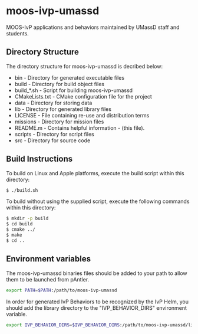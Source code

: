 # moos-ivp-umassd
MOOS-IvP applications and behaviors maintained by UMassD staff and students.

## Directory Structure
The directory structure for moos-ivp-umassd is decribed below:

  * bin              - Directory for generated executable files
  * build            - Directory for build object files
  * build_*.sh       - Script for building moos-ivp-umassd
  * CMakeLists.txt   - CMake configuration file for the project
  * data             - Directory for storing data
  * lib              - Directory for generated library files
  * LICENSE          - File containing re-use and distribution terms
  * missions         - Directory for mission files
  * README.m         - Contains helpful information - (this file).
  * scripts          - Directory for script files
  * src              - Directory for source code

## Build Instructions
To build on Linux and Apple platforms, execute the build script within this
directory:

  ```bash
  $ ./build.sh
  ```

To build without using the supplied script, execute the following commands
within this directory:

  ```bash
  $ mkdir -p build
  $ cd build
  $ cmake ../
  $ make
  $ cd ..
  ```

## Environment variables
The moos-ivp-umassd binaries files should be added to your path to allow them
to be launched from pAntler. 

  ```bash
  export PATH=$PATH:/path/to/moos-ivp-umassd
  ```

In order for generated IvP Behaviors to be recognized by the IvP Helm, you
should add the library directory to the "IVP_BEHAVIOR_DIRS" environment 
variable.

  ```bash
  export IVP_BEHAVIOR_DIRS=$IVP_BEHAVIOR_DIRS:/path/to/moos-ivp-umassd/lib
  ```

